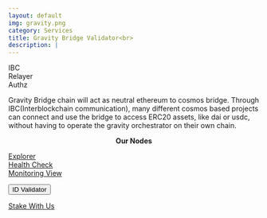 ```yaml
---
layout: default
img: gravity.png
category: Services
title: Gravity Bridge Validator<br>
description: |
---
```

<div class="col-8">
<span class="badge badge-primary" aria-label="Gravity <=> Osmosis" data-balloon-pos="up">IBC</span><div></div>
<span class="badge badge-primary" aria-label="Gravity <=> Ethereum" data-balloon-pos="up">Relayer</span><div></div>
<span class="badge badge-primary" aria-label="Auto Compound" data-balloon-pos="up">Authz</span>
</div>

Gravity Bridge chain will act as neutral ethereum to cosmos bridge. Through IBC(Interblockchain communication), many different cosmos based projects can connect and use the bridge to access ERC20 assets, like dai or usdc, without having to operate the gravity orchestrator on their own chain.

<p align="center"><b>Our Nodes </b></p>
<a href="https://gravity.explorers.guru/validator/gravityvaloper1ssduj8c0cc8kquljvw3ygq9hduvcysnf590lmz" class="btn btn-success margin-top-4" target="_blank">Explorer</a><div></div>
<input type="text" id="clip_two" value="gravityvaloper1ssduj8c0cc8kquljvw3ygq9hduvcysnf590lmz" hidden=true><div></div>
<a href="https://health.roomit.xyz/status/gravity-bridge/" class="btn btn-info margin-top-4" target="_blank">Health Check</a><div></div>
<a href="/pdf/RoomIT_Gravity Bridge-Grafana.pdf" class="btn btn-success margin-top-4">Monitoring View</a> 

<button onclick="clip_two_func()"  class="btn btn-warning margin-top-4">ID Validator</button><div></div>
<a href="https://wallet.keplr.app/chains/gravity-bridge?modal=validator&chain=gravity-bridge-3&validator_address=gravityvaloper1ssduj8c0cc8kquljvw3ygq9hduvcysnf590lmz&referral=true" class="btn btn-success margin-top-4" target="_blank">Stake With Us</a>
